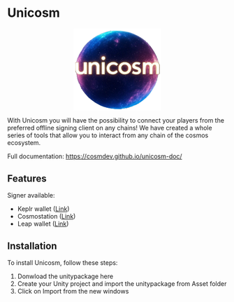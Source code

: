 # Unicosm

<img src="https://github.com/cosmDev/Unicosm/blob/main/Icon/github/unicosm3.png" 
        alt="Picture" 
        width="200" 
        style="display: block; margin: 0 auto" />
        
With Unicosm you will have the possibility to connect your players from the preferred offline signing client on any chains!
We have created a whole series of tools that allow you to interact from any chain of the cosmos ecosystem.

Full documentation:
https://cosmdev.github.io/unicosm-doc/

## Features
Signer available:
- Keplr wallet ([Link](https://www.keplr.app/get))
- Cosmostation ([Link](https://www.cosmostation.io/products/cosmostation_extension))
- Leap wallet ([Link](https://www.leapwallet.io/extension)) 

## Installation

To install Unicosm, follow these steps:

1. Donwload the unitypackage here
2. Create your Unity project and import the unitypackage from Asset folder
3. Click on Import from the new windows
